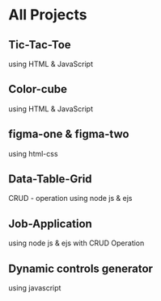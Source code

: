 # All Projects
## Tic-Tac-Toe 
 using HTML & JavaScript

## Color-cube

using HTML & JavaScript
## figma-one & figma-two 
using html-css
## Data-Table-Grid

CRUD - operation using node js & ejs
## Job-Application 
 using node js & ejs with CRUD Operation 
## Dynamic controls generator 
using javascript 
